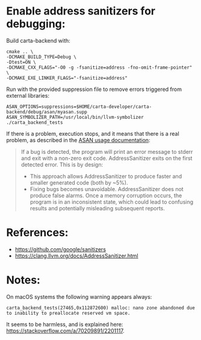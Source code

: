 # Enable address sanitizers for debugging:

Build carta-backend with:

```
cmake .. \
-DCMAKE_BUILD_TYPE=Debug \
-Dtest=ON \
-DCMAKE_CXX_FLAGS="-O0 -g -fsanitize=address -fno-omit-frame-pointer" \
-DCMAKE_EXE_LINKER_FLAGS="-fsanitize=address"
```

Run with the provided suppression file to remove errors triggered from external libraries:

```
ASAN_OPTIONS=suppressions=$HOME/carta-developer/carta-backend/debug/asan/myasan.supp ASAN_SYMBOLIZER_PATH=/usr/local/bin/llvm-symbolizer ./carta_backend_tests
```

If there is a problem, execution stops, and it means that there is a real problem, as described in the [ASAN usage documentation](https://clang.llvm.org/docs/AddressSanitizer.html#usage):

>If a bug is detected, the program will print an error message to stderr and exit with a non-zero exit code. AddressSanitizer exits on the first detected error. This is by design:
>
>- This approach allows AddressSanitizer to produce faster and smaller generated code (both by ~5%).
> - Fixing bugs becomes unavoidable. AddressSanitizer does not produce false alarms. Once a memory corruption occurs, the program is in an inconsistent state, which could lead to confusing results and potentially misleading subsequent reports.

# References:
- https://github.com/google/sanitizers
- https://clang.llvm.org/docs/AddressSanitizer.html

# Notes:

On macOS systems the following warning appears always:
```
carta_backend_tests(27465,0x112872600) malloc: nano zone abandoned due to inability to preallocate reserved vm space.
```
It seems to be harmless, and is explained here: https://stackoverflow.com/a/70209891/2201117.

